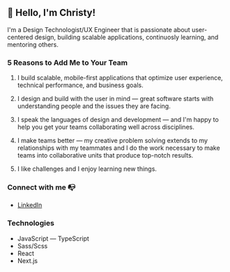 ## 👋 Hello, I'm Christy!


I'm a Design Technologist/UX Engineer that is passionate about user-centered design, building scalable applications, continuosly learning, and mentoring others.

### 5 Reasons to Add Me to Your Team

1. I build scalable, mobile-first applications that optimize user experience, technical performance, and business goals.

2. I design and build with the user in mind — great software starts with understanding people and the issues they are facing.

3. I speak the languages of design and development — and I'm happy to help you get your teams collaborating well across disciplines.

4. I make teams better — my creative problem solving extends to my relationships with my teammates and I do the work necessary to make teams into collaborative units that produce top-notch results.

5. I like challenges and I enjoy learning new things.

### Connect with me 📭

- [LinkedIn](https://www.linkedin.com/in/christy-presler/)

### Technologies
- JavaScript — TypeScript
- Sass/Scss
- React
- Next.js

<!--
**cpresler/cpresler** is a ✨ _special_ ✨ repository because its `README.md` (this file) appears on your GitHub profile.

Here are some ideas to get you started:

- 🔭 I’m currently working on ...
- 🌱 I’m currently learning ...
- 👯 I’m looking to collaborate on ...
- 🤔 I’m looking for help with ...
- 💬 Ask me about ...
- 📫 How to reach me: ...
- 😄 Pronouns: ...
- ⚡ Fun fact: ...
-->
